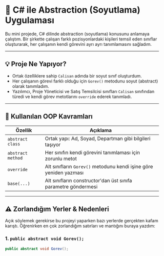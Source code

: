 # 🧠 C# ile Abstraction (Soyutlama) Uygulaması

Bu mini projede, C# dilinde abstraction (soyutlama) konusunu anlamaya çalıştım. Bir şirkette çalışan farklı pozisyonlardaki kişileri temsil eden sınıflar oluşturarak, her çalışanın kendi görevini ayrı ayrı tanımlamasını sağladım.

---

## 💡 Proje Ne Yapıyor?

- Ortak özelliklere sahip `Calisan` adında bir soyut sınıf oluşturdum.
- Her çalışanın görevi farklı olduğu için `Gorev()` metodunu soyut (abstract) olarak tanımladım.
- Yazılımcı, Proje Yöneticisi ve Satış Temsilcisi sınıfları `Calisan` sınıfından türedi ve kendi görev metotlarını `override` ederek tanımladı.

---

## 🧩 Kullanılan OOP Kavramları

| Özellik         | Açıklama |
|----------------|----------|
| `abstract class` | Ortak yapı: Ad, Soyad, Departman gibi bilgileri taşıyor |
| `abstract method` | Her sınıfın kendi görevini tanımlaması için zorunlu metot |
| `override` | Alt sınıfların `Gorev()` metodunu kendi işine göre yeniden yazması |
| `base(...)` | Alt sınıfların constructor'dan üst sınıfa parametre göndermesi |

---

## ⚠️ Zorlandığım Yerler & Nedenleri

Açık söylemek gerekirse bu projeyi yaparken bazı yerlerde gerçekten kafam karıştı. Öğrenirken en çok zorlandığım satırları ve mantığını buraya yazdım:

### 1. `public abstract void Gorev();`

```csharp
public abstract void Gorev();
